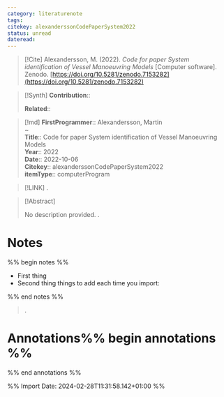 ```yaml
---
category: literaturenote
tags: 
citekey: alexanderssonCodePaperSystem2022
status: unread
dateread:
---
```


> [!Cite]
> Alexandersson, M. (2022). _Code for paper System identification of Vessel Manoeuvring Models_ [Computer software]. Zenodo. [https://doi.org/10.5281/zenodo.7153282](https://doi.org/10.5281/zenodo.7153282)

>[!Synth]
>**Contribution**:: 
>
>**Related**:: 
>

>[!md]
> **FirstProgrammer**:: Alexandersson, Martin  
~    
> **Title**:: Code for paper System identification of Vessel Manoeuvring Models  
> **Year**:: 2022  
> **Date**:: 2022-10-06  
> **Citekey**:: alexanderssonCodePaperSystem2022  
> **itemType**:: computerProgram    

> [!LINK] 
>.

> [!Abstract]
>
> No description provided.
>.
> 
# Notes
%% begin notes %%
- First thing
- Second thing
things to add each time you import:

%% end notes %%

>.



# Annotations%% begin annotations %%


%% end annotations %%

%% Import Date: 2024-02-28T11:31:58.142+01:00 %%
